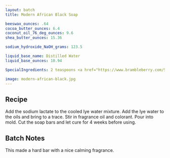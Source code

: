 ```yaml
---
layout: batch
title: Modern African Black Soap

beeswax_ounces: .64
cocoa_butter_ounces: 6.4
coconut_oil_76_deg_ounces: 9.6
shea_butter_ounces: 15.36

sodium_hydroxide_NaOH_grams: 123.5

liquid_base_name: Distilled Water
liquid_base_ounces: 10.94

SpecialIngredients: 2 teaspoons <a href="https://www.brambleberry.com/Sodium-Lactate-P5127.aspx">sodium lactate</a>, 2 teaspoons <a href="http://amzn.to/1P0vDQ6">hardwood activated charcoal powder</a>, .67 oz. <a href="https://www.brambleberry.com/discontinued-products/discontinued---sunflower-fragrance-oil/V000293.html">sunflower fragrance oil</a>, .53 oz. <a href="https://www.brambleberry.com/shop-by-product/ingredients/fragrance-oils/daisy-chain-fragrance-oil/V000200.html">daisy chain fragrance oil</a>

image: modern-african-black.jpg
---
```


## Recipe
Add the sodium lactate to the cooled lye water mixture. Add the lye water to the oils and bring to a trace. Stir in fragrance oil and colorant. Pour into mold. Cut the soap bars and let cure for 4 weeks before using.

## Batch Notes
This made a hard bar with a nice calming fragrance.
